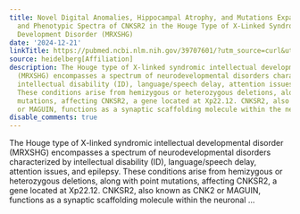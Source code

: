 ```yaml
---
title: Novel Digital Anomalies, Hippocampal Atrophy, and Mutations Expand the Genotypic
  and Phenotypic Spectra of CNKSR2 in the Houge Type of X-Linked Syndromic Intellectual
  Development Disorder (MRXSHG)
date: '2024-12-21'
linkTitle: https://pubmed.ncbi.nlm.nih.gov/39707601/?utm_source=curl&utm_medium=rss&utm_campaign=pubmed-2&utm_content=1FakS-2QOkCT8HsMOQP1bCRQ4YzyumYOmxmF0moLsQ3dFB1E9V&fc=20220326224207&ff=20241222170843&v=2.18.0.post9+e462414
source: heidelberg[Affiliation]
description: The Houge type of X-linked syndromic intellectual developmental disorder
  (MRXSHG) encompasses a spectrum of neurodevelopmental disorders characterized by
  intellectual disability (ID), language/speech delay, attention issues, and epilepsy.
  These conditions arise from hemizygous or heterozygous deletions, along with point
  mutations, affecting CNKSR2, a gene located at Xp22.12. CNKSR2, also known as CNK2
  or MAGUIN, functions as a synaptic scaffolding molecule within the neuronal ...
disable_comments: true
---
```

The Houge type of X-linked syndromic intellectual developmental disorder (MRXSHG) encompasses a spectrum of neurodevelopmental disorders characterized by intellectual disability (ID), language/speech delay, attention issues, and epilepsy. These conditions arise from hemizygous or heterozygous deletions, along with point mutations, affecting CNKSR2, a gene located at Xp22.12. CNKSR2, also known as CNK2 or MAGUIN, functions as a synaptic scaffolding molecule within the neuronal ...